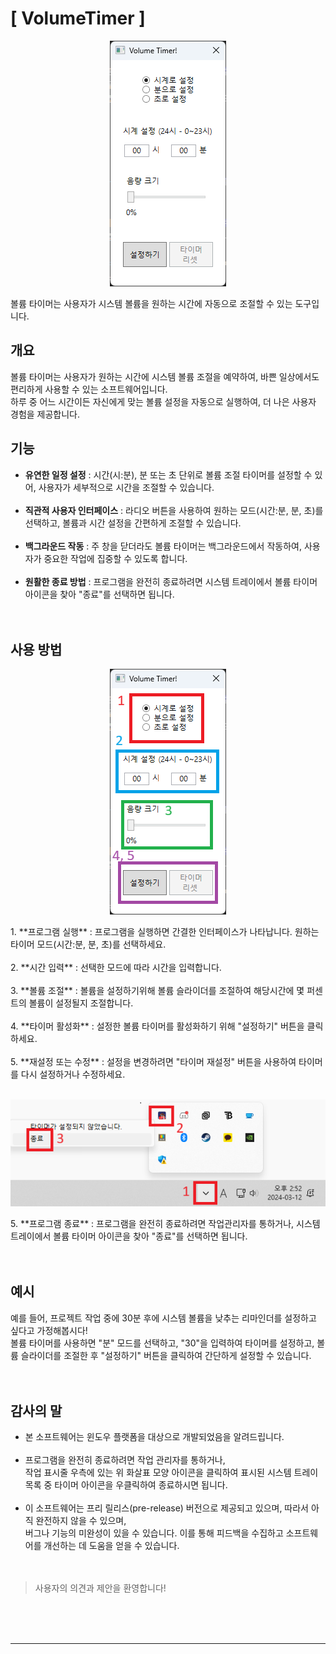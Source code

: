 # [ VolumeTimer ]

<p align="center">
      <img src=".\image\VolumeTimer_fullScreenshot.png">
</p>

볼륨 타이머는 사용자가 시스템 볼륨을 원하는 시간에 자동으로 조절할 수 있는 도구입니다.

## 개요

볼륨 타이머는 사용자가 원하는 시간에 시스템 볼륨 조절을 예약하여, 바쁜 일상에서도 편리하게 사용할 수 있는 소프트웨어입니다.</br>
하루 중 어느 시간이든 자신에게 맞는 볼륨 설정을 자동으로 실행하여, 더 나은 사용자 경험을 제공합니다.

## 기능

- **유연한 일정 설정** : 시간(시:분), 분 또는 초 단위로 볼륨 조절 타이머를 설정할 수 있어, 사용자가 세부적으로 시간을 조절할 수 있습니다.</br></br>
- **직관적 사용자 인터페이스** : 라디오 버튼을 사용하여 원하는 모드(시간:분, 분, 초)를 선택하고, 볼륨과 시간 설정을 간편하게 조절할 수 있습니다.</br></br>
- **백그라운드 작동** : 주 창을 닫더라도 볼륨 타이머는 백그라운드에서 작동하여, 사용자가 중요한 작업에 집중할 수 있도록 합니다.</br></br>
- **원활한 종료 방법** : 프로그램을 완전히 종료하려면 시스템 트레이에서 볼륨 타이머 아이콘을 찾아 "종료"를 선택하면 됩니다.</br></br></br>

## 사용 방법

<p align="center">
      <img src=".\image\VolumeTimer_fullScreenshot_Grid.png">
</p>
1. **프로그램 실행** : 프로그램을 실행하면 간결한 인터페이스가 나타납니다. 원하는 타이머 모드(시간:분, 분, 초)를 선택하세요.</br></br>
2. **시간 입력** : 선택한 모드에 따라 시간을 입력합니다.</br></br>
3. **볼륨 조절** : 볼륨을 설정하기위해 볼륨 슬라이더를 조절하여 해당시간에 몇 퍼센트의 볼륨이 설정될지 조절합니다.</br></br>
4. **타이머 활성화** : 설정한 볼륨 타이머를 활성화하기 위해 "설정하기" 버튼을 클릭하세요.</br></br>
5. **재설정 또는 수정** : 설정을 변경하려면 "타이머 재설정" 버튼을 사용하여 타이머를 다시 설정하거나 수정하세요.</br></br>

<p align="center">
      <img src=".\image\VolumeTimer_Exit.png">
</p>
5. **프로그램 종료** : 프로그램을 완전히 종료하려면 작업관리자를 통하거나, 시스템 트레이에서 볼륨 타이머 아이콘을 찾아 "종료"를 선택하면 됩니다.</br></br></br>

## 예시

예를 들어, 프로젝트 작업 중에 30분 후에 시스템 볼륨을 낮추는 리마인더를 설정하고 싶다고 가정해봅시다!</br> 
볼륨 타이머를 사용하면 "분" 모드를 선택하고, "30"을 입력하여 타이머를 설정하고, 볼륨 슬라이더를 조절한 후 "설정하기" 버튼을 클릭하여 간단하게 설정할 수 있습니다.</br></br></br>

## 감사의 말

- 본 소프트웨어는 윈도우 플랫폼을 대상으로 개발되었음을 알려드립니다.</br></br>
- 프로그램을 완전히 종료하려면 작업 관리자를 통하거나,</br>
작업 표시줄 우측에 있는 위 화살표 모양 아이콘을 클릭하여 표시된 시스템 트레이 목록 중
타이머 아이콘을 우클릭하여 종료하시면 됩니다.</br></br>
- 이 소프트웨어는 프리 릴리스(pre-release) 버전으로 제공되고 있으며, 따라서 아직 완전하지 않을 수 있으며,</br>
버그나 기능의 미완성이 있을 수 있습니다. 이를 통해 피드백을 수집하고 소프트웨어를 개선하는 데 도움을 얻을 수 있습니다.</br></br></br>
> 사용자의 의견과 제안을 환영합니다!

</br></br></br>

---
